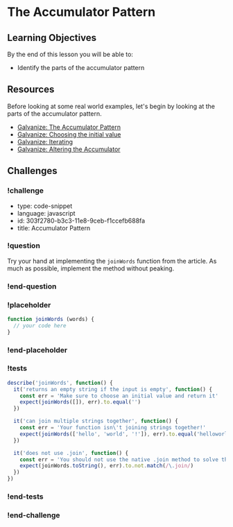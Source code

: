 # The Accumulator Pattern

## Learning Objectives

By the end of this lesson you will be able to:

* Identify the parts of the accumulator pattern

## Resources

Before looking at some real world examples, let's begin by looking at the parts of the
accumulator pattern.

* [Galvanize: The Accumulator Pattern](https://github.com/gSchool/javascript-curriculum/blob/master/20_Functional_Patterns/04_Accumulator_Pattern/README.md)
* [Galvanize: Choosing the initial value](https://github.com/gSchool/javascript-curriculum/blob/master/20_Functional_Patterns/04_Accumulator_Pattern/Choosing%20Initial%20Values.md)
* [Galvanize: Iterating](https://github.com/gSchool/javascript-curriculum/blob/master/20_Functional_Patterns/04_Accumulator_Pattern/Iterating.md)
* [Galvanize: Altering the Accumulator](https://github.com/gSchool/javascript-curriculum/blob/master/20_Functional_Patterns/04_Accumulator_Pattern/Altering%20the%20Accumulator.md)

## Challenges

<!-- Question -->

### !challenge

* type: code-snippet
* language: javascript
* id: 303f2780-b3c3-11e8-9ceb-f1ccefb688fa
* title: Accumulator Pattern

### !question

Try your hand at implementing the `joinWords` function from the article. As much as possible, implement the
method without peaking.

### !end-question

### !placeholder

```js
function joinWords (words) {
  // your code here
}
```

### !end-placeholder

### !tests

```js
describe('joinWords', function() {
  it('returns an empty string if the input is empty', function() {
    const err = 'Make sure to choose an initial value and return it'
    expect(joinWords([]), err).to.equal('')
  })

  it('can join multiple strings together', function() {
    const err = 'Your function isn\'t joining strings together!'
    expect(joinWords(['hello', 'world', '!']), err).to.equal('helloworld!')
  })

  it('does not use .join', function() {
    const err = 'You should not use the native .join method to solve this problem'
    expect(joinWords.toString(), err).to.not.match(/\.join/)
  })
})
```

### !end-tests

### !end-challenge
